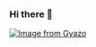 ### Hi there 👋

[![Image from Gyazo](https://i.gyazo.com/d011b7212eda15ce579fd809522bf5bf.jpg)](https://gyazo.com/d011b7212eda15ce579fd809522bf5bf)

<!--
**daisuke8000/daisuke8000** is a ✨ _special_ ✨ repository because its `README.md` (this file) appears on your GitHub profile.

Here are some ideas to get you started:

- 🔭 I’m currently working on ...
- 🌱 I’m currently learning ...
- 👯 I’m looking to collaborate on ...
- 🤔 I’m looking for help with ...
- 💬 Ask me about ...
- 📫 How to reach me: ...
- 😄 Pronouns: ...
- ⚡ Fun fact: ...
-->
